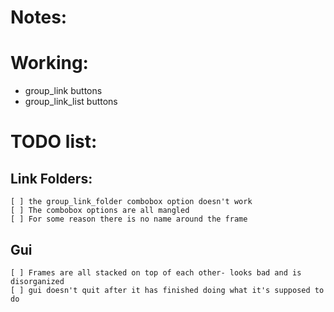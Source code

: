 # Notes:

# Working:
  - group_link buttons
  - group_link_list buttons

# TODO list:
  ## Link Folders:
    [ ] the group_link_folder combobox option doesn't work
    [ ] The combobox options are all mangled
    [ ] For some reason there is no name around the frame
  
  ## Gui
    [ ] Frames are all stacked on top of each other- looks bad and is disorganized
    [ ] gui doesn't quit after it has finished doing what it's supposed to do

